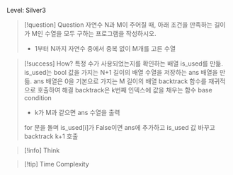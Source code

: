 Level: Silver3

> [!question] Question
> 자연수 N과 M이 주어질 때, 아래 조건을 만족하는 길이가 M인 수열을 모두 구하는 프로그램을 작성하시오.
>
> - 1부터 N까지 자연수 중에서 중복 없이 M개를 고른 수열

> [!success] How?
> 특정 수가 사용되었는지를 확인하는 배열 is_used를 만듦.
> is_used는 bool 값을 가지는 N+1 길이의 배열
> 수열을 저장하는 ans 배열을 만듦.
> ans 배열은 0을 기본으로 가지는 M 길이의 배열
> backtrack 함수를 재귀적으로 호출하여 해결
> backtrack은 k번째 인덱스에 값을 채우는 함수
> base condition
>
> - k가 M과 같으면 ans 수열을 출력
>
> for 문을 돌며 is_used[i]가 False이면 ans에 추가하고 is_used 값 바꾸고 backtrack k+1 호출

> [!info] Think

> [!tip] Time Complexity
